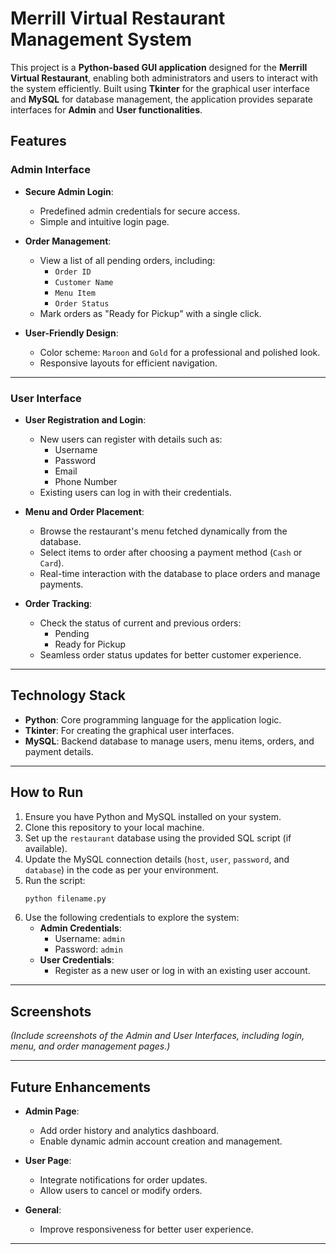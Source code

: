 
# Merrill Virtual Restaurant Management System

This project is a **Python-based GUI application** designed for the **Merrill Virtual Restaurant**, enabling both administrators and users to interact with the system efficiently. Built using **Tkinter** for the graphical user interface and **MySQL** for database management, the application provides separate interfaces for **Admin** and **User functionalities**.

## Features

### **Admin Interface**
- **Secure Admin Login**:
  - Predefined admin credentials for secure access.
  - Simple and intuitive login page.
  
- **Order Management**:
  - View a list of all pending orders, including:
    - `Order ID`
    - `Customer Name`
    - `Menu Item`
    - `Order Status`
  - Mark orders as "Ready for Pickup" with a single click.

- **User-Friendly Design**:
  - Color scheme: `Maroon` and `Gold` for a professional and polished look.
  - Responsive layouts for efficient navigation.

---

### **User Interface**
- **User Registration and Login**:
  - New users can register with details such as:
    - Username
    - Password
    - Email
    - Phone Number
  - Existing users can log in with their credentials.

- **Menu and Order Placement**:
  - Browse the restaurant's menu fetched dynamically from the database.
  - Select items to order after choosing a payment method (`Cash` or `Card`).
  - Real-time interaction with the database to place orders and manage payments.

- **Order Tracking**:
  - Check the status of current and previous orders:
    - Pending
    - Ready for Pickup
  - Seamless order status updates for better customer experience.

---

## Technology Stack

- **Python**: Core programming language for the application logic.
- **Tkinter**: For creating the graphical user interfaces.
- **MySQL**: Backend database to manage users, menu items, orders, and payment details.

---

## How to Run

1. Ensure you have Python and MySQL installed on your system.
2. Clone this repository to your local machine.
3. Set up the `restaurant` database using the provided SQL script (if available).
4. Update the MySQL connection details (`host`, `user`, `password`, and `database`) in the code as per your environment.
5. Run the script:
   ```bash
   python filename.py
   ```
6. Use the following credentials to explore the system:
   - **Admin Credentials**:
     - Username: `admin`
     - Password: `admin`
   - **User Credentials**:
     - Register as a new user or log in with an existing user account.

---

## Screenshots

*(Include screenshots of the Admin and User Interfaces, including login, menu, and order management pages.)*

---

## Future Enhancements

- **Admin Page**:
  - Add order history and analytics dashboard.
  - Enable dynamic admin account creation and management.

- **User Page**:
  - Integrate notifications for order updates.
  - Allow users to cancel or modify orders.

- **General**:
  - Improve responsiveness for better user experience.

---
